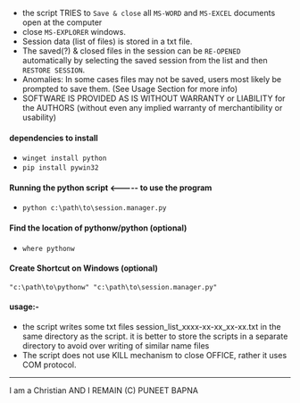 + the script TRIES to `Save & close` all `MS-WORD` and `MS-EXCEL` documents open at the computer
+ close `MS-EXPLORER` windows.
+ Session data (list of files) is stored in a txt file.
+ The saved(?) & closed files in the session can be `RE-OPENED` automatically by selecting the saved session from the list and then `RESTORE SESSION`.
+ Anomalies: In some cases files may not be saved, users most likely be prompted to save them. (See Usage Section for more info)
+ SOFTWARE IS PROVIDED AS IS WITHOUT WARRANTY or LIABILITY for the AUTHORS (without even any implied warranty of merchantibility or usability)

#### dependencies to install
+ `winget install python`
+ `pip install pywin32`

#### Running the python script <----- to use the program
+ `python c:\path\to\session.manager.py`


#### Find the location of pythonw/python (optional)
+ `where pythonw`
#### Create Shortcut on Windows (optional)
`"c:\path\to\pythonw" "c:\path\to\session.manager.py"`

#### usage:-
+ the script writes some txt files session_list_xxxx-xx-xx_xx-xx.txt in the same directory as the script. it is better to store the scripts in a separate directory to avoid over writing of similar name files
+ The script does not use KILL mechanism to close OFFICE, rather it uses COM protocol.

------
I am a Christian AND I REMAIN (C) PUNEET BAPNA
